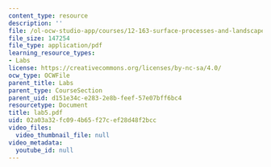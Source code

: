 ```yaml
---
content_type: resource
description: ''
file: /ol-ocw-studio-app/courses/12-163-surface-processes-and-landscape-evolution-fall-2004/02a03a32fc094b65f27cef28d48f2bcc_lab5.pdf
file_size: 147254
file_type: application/pdf
learning_resource_types:
- Labs
license: https://creativecommons.org/licenses/by-nc-sa/4.0/
ocw_type: OCWFile
parent_title: Labs
parent_type: CourseSection
parent_uid: d151e34c-e283-2e8b-feef-57e07bff6bc4
resourcetype: Document
title: lab5.pdf
uid: 02a03a32-fc09-4b65-f27c-ef28d48f2bcc
video_files:
  video_thumbnail_file: null
video_metadata:
  youtube_id: null
---
```

